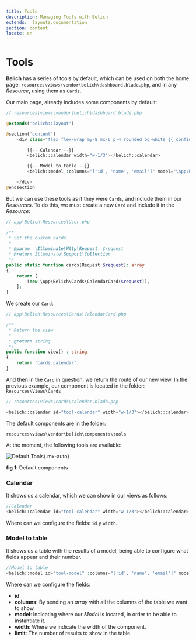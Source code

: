 ```yaml
---
title: Tools
description: Managing Tools with Belich
extends: _layouts.documentation
section: content
locate: en
---
```


# Tools
**Belich** has a series of tools by default, which can be used on both the home page: `resources\views\vendor\belich\dashboard.blade.php`, and in any *Resource*, using them as `Cards`.

Our main page, already includes some components by default:

```php
// resources\views\vendor\belich\dashboard.blade.php

@extends('belich::layout')

@section('content')
    <div class="flex flex-wrap my-8 mx-6 p-4 rounded bg-white {{ config('belich.navbar') === 'top' ? 'shadow-md' : '' }}">

        {{-- Calendar --}}
        <belich::calendar width="w-1/3"></belich::calendar>

        {{-- Model to table --}}
        <belich::model :columns="['id', 'name', 'email']" model="\App\User" width="w-2/3" limit="5" ></belich::model>

    </div>
@endsection
```

But we can use these tools as if they were `Cards`, and include them in our *Resources*. To do this, we must create a new `Card` and include it in the *Resource*:

```php
// app\Belich\Resources\User.php

/**
 * Set the custom cards
 *
 * @param  \Illuminate\Http\Request  $request
 * @return Illuminate\Support\Collection
 */
public static function cards(Request $request): array
{
    return [
        (new \App\Belich\Cards\CalendarCard($request)),
    ];
}
```

We create our `Card`:

```php
// app\Belich\Resources\Cards\CalendarCard.php

/**
 * Return the view
 *
 * @return string
 */
public function view() : string
{
    return 'cards.calendar';
}
```

And then in the `Card` in question, we return the route of our new view. In the previous example, our component is located in the folder: `Resources\Views\Cards`

```php
// resources\views\cards\calendar.blade.php

<belich::calendar id="tool-calendar" width="w-1/3"></belich::calendar>'
```

The default components are in the folder:

`resources\views\vendor\belich\components\tools`

At the moment, the following tools are available:

![Default Tools](../../../assets/images/tools.jpg){.mx-auto}
<div id="legend"><b>fig 1</b>: Default components</div>

### Calendar

It shows us a calendar, which we can show in our views as follows:

```php
//Calendar
<belich::calendar id="tool-calendar" width="w-1/3"></belich::calendar>
```

Where can we configure the fields: `id` y `width`.

### Model to table

It shows us a table with the results of a model, being able to configure what fields appear and their number.

```php
//Model to table
<belich::model id="tool-model" :columns="['id', 'name', 'email']" model="\App\User" width="w-2/3" limit="5" ></belich::model>
```

Where can we configure the fields:

- **id**
- **columns**: By sending an *array* with all the columns of the table we want to show.
- **model**: Indicating where our *Model* is located, in order to be able to instantiate it.
- **width**: Where we indicate the width of the component.
- **limit**: The number of results to show in the table.
